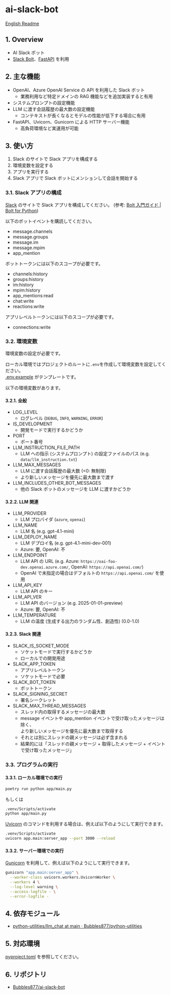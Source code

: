 # ai-slack-bot

[English Readme](./README.md)

## 1. Overview

- AI Slack ボット
- [Slack Bolt](https://tools.slack.dev/bolt-python/ja-jp/)、[FastAPI](https://fastapi.tiangolo.com/ja/) を利用

## 2. 主な機能

- OpenAI、Azure OpenAI Service の API を利用した Slack ボット
  - 業務利用など特定ドメインの RAG 機能などを追加実装すると有用
- システムプロンプトの設定機能
- LLM に渡す会話履歴の最大数の設定機能
  - コンテキストが長くなるとモデルの性能が低下する場合に有用
- FastAPI、Uvicorn、Gunicorn による HTTP サーバー機能
  - 高負荷環境など実運用が可能

## 3. 使い方

1. Slack のサイトで Slack アプリを構成する
2. 環境変数を設定する
3. アプリを実行する
4. Slack アプリで Slack ボットにメンションして会話を開始する

### 3.1. Slack アプリの構成

[Slack](https://api.slack.com/lang/ja-jp) のサイトで Slack アプリを構成してください。 (参考: [Bolt 入門ガイド | Bolt for Python](https://tools.slack.dev/bolt-python/ja-jp/getting-started/))

以下のボットイベントを購読してください。

- message.channels
- message.groups
- message.im
- message.mpim
- app_mention

ボットトークンには以下のスコープが必要です。

- channels:history
- groups:history
- im:history
- mpim:history
- app_mentions:read
- chat:write
- reactions:write

アプリレベルトークンには以下のスコープが必要です。

- connections:write

### 3.2. 環境変数

環境変数の設定が必要です。

ローカル環境ではプロジェクトのルートに`.env`を作成して環境変数を設定してください。  
[.env.example](./.env.example) がテンプレートです。

以下の環境変数があります。

#### 3.2.1. 全般

- LOG_LEVEL
  - ログレベル (`DEBUG`, `INFO`, `WARNING`, `ERROR`)
- IS_DEVELOPMENT
  - 開発モードで実行するかどうか
- PORT
  - ポート番号
- LLM_INSTRUCTION_FILE_PATH
  - LLM への指示 (システムプロンプト) の設定ファイルのパス (e.g. `data/llm_instruction.txt`)
- LLM_MAX_MESSAGES
  - LLM に渡す会話履歴の最大数 (<0: 無制限)
  - より新しいメッセージを優先に最大数まで渡す
- LLM_INCLUDES_OTHER_BOT_MESSAGES
  - 他の Slack ボットのメッセージを LLM に渡すかどうか

#### 3.2.2. LLM 関連

- LLM_PROVIDER
  - LLM プロバイダ (`azure`, `openai`)
- LLM_NAME
  - LLM 名 (e.g. gpt-4.1-mini)
- LLM_DEPLOY_NAME
  - LLM デプロイ名 (e.g. gpt-4.1-mini-dev-001)
  - Azure: 要, OpenAI: 不
- LLM_ENDPOINT
  - LLM API の URL (e.g. Azure: `https://oai-foo-dev.openai.azure.com/`, OpenAI: `https://api.openai.com/`)
  - OpenAI で未指定の場合はデフォルトの `https://api.openai.com/` を使用
- LLM_API_KEY
  - LLM API のキー
- LLM_API_VER
  - LLM API のバージョン (e.g. 2025-01-01-preview)
  - Azure: 要, OpenAI: 不
- LLM_TEMPERATURE
  - LLM の温度 (生成する出力のランダム性、創造性) (0.0-1.0)

#### 3.2.3. Slack 関連

- SLACK_IS_SOCKET_MODE
  - ソケットモードで実行するかどうか
  - ローカルでの開発用途
- SLACK_APP_TOKEN
  - アプリレベルトークン
  - ソケットモードで必要
- SLACK_BOT_TOKEN
  - ボットトークン
- SLACK_SIGNING_SECRET
  - 署名シークレット
- SLACK_MAX_THREAD_MESSAGES
  - スレッド内の取得するメッセージの最大数
  - message イベントや app_mention イベントで受け取ったメッセージは除く、  
    より新しいメッセージを優先に最大数まで取得する
  - それとは別にスレッドの親メッセージは必ず含まれる
  - 結果的には「スレッドの親メッセージ + 取得したメッセージ + イベントで受け取ったメッセージ」

### 3.3. プログラムの実行

#### 3.3.1. ローカル環境での実行

```sh
poetry run python app/main.py
```

もしくは

```sh
.venv/Scripts/activate
python app/main.py
```

[Uvicorn](https://www.uvicorn.org/) のコマンドを利用する場合は、例えば以下のようにして実行できます。

```sh
.venv/Scripts/activate
uvicorn app.main:server_app --port 3000 --reload
```

#### 3.3.2. サーバー環境での実行

[Gunicorn](https://docs.gunicorn.org/en/latest/run.html) を利用して、例えば以下のようにして実行できます。

```sh
gunicorn "app.main:server_app" \
  --worker-class uvicorn.workers.UvicornWorker \
  --workers 4 \
  --log-level warning \
  --access-logfile - \
  --error-logfile -
```

## 4. 依存モジュール

- [python-utilities/llm_chat at main · Bubbles877/python-utilities](https://github.com/Bubbles877/python-utilities/tree/main/llm_chat)

## 5. 対応環境

[pyproject.toml](./pyproject.toml) を参照してください。

## 6. リポジトリ

- [Bubbles877/ai-slack-bot](https://github.com/Bubbles877/ai-slack-bot)
